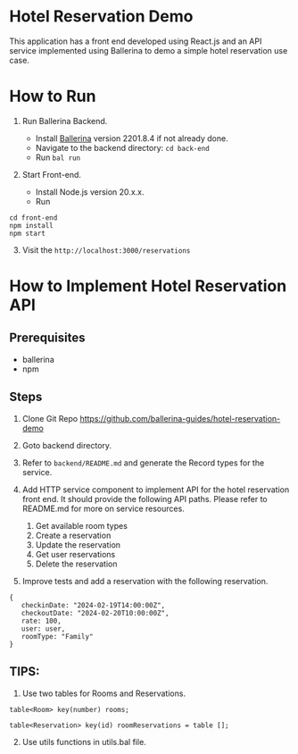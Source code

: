 # Hotel Reservation Demo

This application has a front end developed using React.js and an API service implemented using Ballerina to demo a simple hotel reservation use case.

# How to Run 

1. Run Ballerina Backend.
   - Install [Ballerina](https://ballerina.io/downloads/) version 2201.8.4 if not already done.
   - Navigate to the backend directory: `cd back-end`
   - Run `bal run`

2. Start Front-end.
   - Install Node.js version 20.x.x.
   - Run
```
cd front-end
npm install
npm start
```

3. Visit the `http://localhost:3000/reservations`


# How to Implement Hotel Reservation API

## Prerequisites

* ballerina
* npm

## Steps

1) Clone Git Repo https://github.com/ballerina-guides/hotel-reservation-demo
2) Goto backend directory.
3) Refer to `backend/README.md` and generate the Record types for the service.
4) Add HTTP service component to implement API for the hotel reservation front end. 
   It should provide the following API paths. Please refer to README.md for more on service resources.

   1) Get available room types
   2) Create a reservation
   3) Update the reservation
   4) Get user reservations
   5) Delete the reservation

5) Improve tests and add a reservation with the following reservation.

```
{
   checkinDate: "2024-02-19T14:00:00Z", 
   checkoutDate: "2024-02-20T10:00:00Z", 
   rate: 100, 
   user: user, 
   roomType: "Family"
}

```


## TIPS: 
   
1)  Use two tables for Rooms and Reservations.
   
   ```
   table<Room> key(number) rooms;

   table<Reservation> key(id) roomReservations = table [];
   
   ```
   
2)  Use utils functions in utils.bal file.
